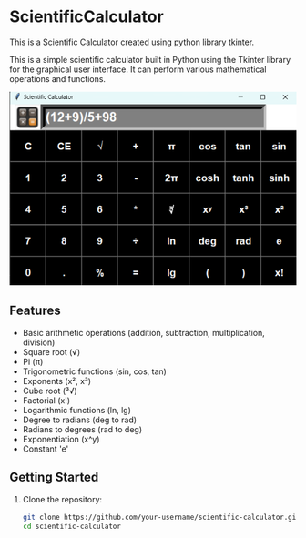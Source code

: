 # ScientificCalculator
This is a Scientific Calculator created using python library tkinter.

This is a simple scientific calculator built in Python using the Tkinter library for the graphical user interface. It can perform various mathematical operations and functions.

![Calculator](cal.png)

## Features

- Basic arithmetic operations (addition, subtraction, multiplication, division)
- Square root (√)
- Pi (π)
- Trigonometric functions (sin, cos, tan)
- Exponents (x², x³)
- Cube root (³√)
- Factorial (x!)
- Logarithmic functions (ln, lg)
- Degree to radians (deg to rad)
- Radians to degrees (rad to deg)
- Exponentiation (x^y)
- Constant 'e'

## Getting Started

1. Clone the repository:

   ```bash
   git clone https://github.com/your-username/scientific-calculator.git
   cd scientific-calculator
